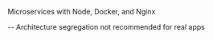 Microservices with Node, Docker, and Nginx

-- Architecture segregation not recommended for real apps